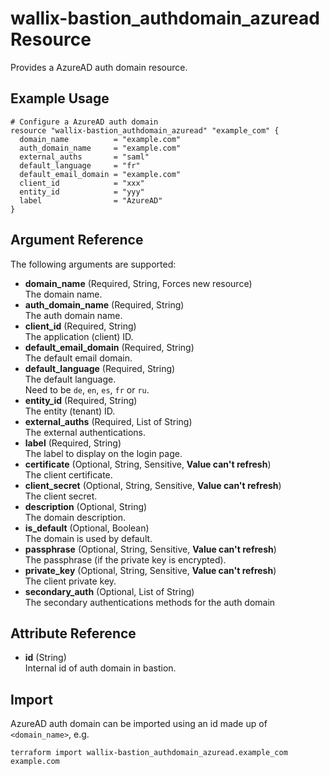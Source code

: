 # wallix-bastion_authdomain_azuread Resource

Provides a AzureAD auth domain resource.

## Example Usage

```hcl
# Configure a AzureAD auth domain
resource "wallix-bastion_authdomain_azuread" "example_com" {
  domain_name          = "example.com"
  auth_domain_name     = "example.com"
  external_auths       = "saml"
  default_language     = "fr"
  default_email_domain = "example.com"
  client_id            = "xxx"
  entity_id            = "yyy"
  label                = "AzureAD"
}
```

## Argument Reference

The following arguments are supported:

- **domain_name** (Required, String, Forces new resource)  
  The domain name.
- **auth_domain_name** (Required, String)  
  The auth domain name.
- **client_id** (Required, String)  
  The application (client) ID.
- **default_email_domain** (Required, String)  
  The default email domain.
- **default_language** (Required, String)  
  The default language.  
  Need to be `de`, `en`, `es`, `fr` or `ru`.
- **entity_id** (Required, String)  
  The entity (tenant) ID.
- **external_auths** (Required, List of String)  
  The external authentications.
- **label** (Required, String)  
  The label to display on the login page.
- **certificate** (Optional, String, Sensitive, **Value can't refresh**)  
  The client certificate.
- **client_secret** (Optional, String, Sensitive, **Value can't refresh**)  
  The client secret.
- **description** (Optional, String)  
  The domain description.
- **is_default** (Optional, Boolean)  
  The domain is used by default.
- **passphrase** (Optional, String, Sensitive, **Value can't refresh**)  
  The passphrase (if the private key is encrypted).
- **private_key** (Optional, String, Sensitive, **Value can't refresh**)  
  The client private key.
- **secondary_auth** (Optional, List of String)  
  The secondary authentications methods for the auth domain

## Attribute Reference

- **id** (String)  
  Internal id of auth domain in bastion.

## Import

AzureAD auth domain can be imported using an id made up of `<domain_name>`, e.g.

```shell
terraform import wallix-bastion_authdomain_azuread.example_com example.com
```

